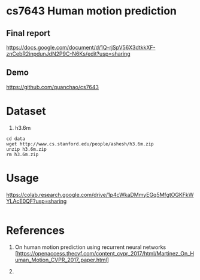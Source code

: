 # cs7643 Human motion prediction

## Final report 
https://docs.google.com/document/d/1Q-rjSpV56X3dtkkXF-znCebR2inpdunJdN2P9C-N6Ks/edit?usp=sharing

## Demo
https://github.com/quanchao/cs7643


# Dataset

1. h3.6m

```
cd data
wget http://www.cs.stanford.edu/people/ashesh/h3.6m.zip
unzip h3.6m.zip
rm h3.6m.zip
```


# Usage 
https://colab.research.google.com/drive/1p4cWkaDMmyEGq5MfgtOGKFkWYLAcE0QF?usp=sharing

```

```


# References
1. On human motion prediction using recurrent neural networks
[https://openaccess.thecvf.com/content_cvpr_2017/html/Martinez_On_Human_Motion_CVPR_2017_paper.html]

2. 
